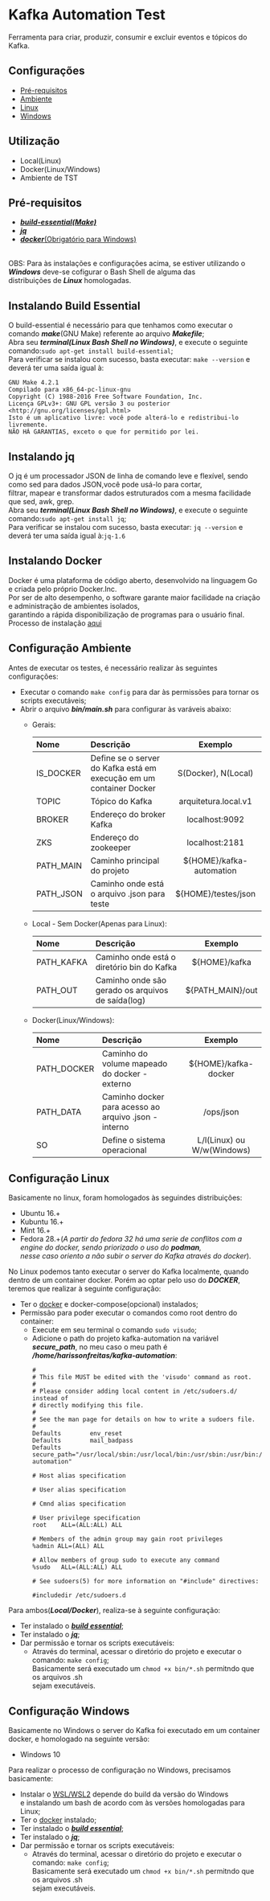 # Kafka Automation Test

<p>Ferramenta para criar, produzir, consumir e excluir eventos e tópicos do Kafka.
</p>

## Configurações
- [Pré-requisitos](#Pré-requisitos)
- [Ambiente](#Configuração-Ambiente) 
- [Linux](#Configuração-Linux)
- [Windows](#Configuração-Windows)

## Utilização
- Local(Linux)
- Docker(Linux/Windows)
- Ambiente de TST

## Pré-requisitos
 - [**_build-essential(Make)_**](#Instalando-Build-Essential)
 - [**_jq_**](#Instalando-jq)
 - [**_docker_**(Obrigatório para Windows)](#Instalando-Docker)

<br/>OBS: Para às instalações e configurações acima, se estiver utilizando o **_Windows_** deve-se cofigurar o Bash Shell de alguma das
<br/>distribuições de **_Linux_** homologadas.   

## Instalando Build Essential
 O build-essential é necessário para que tenhamos como executar o comando **_make_**(GNU Make) referente ao arquivo **_Makefile_**;
 <br/>Abra seu **_terminal(Linux Bash Shell no Windows)_**, e execute o seguinte comando:`sudo apt-get install build-essential`;
 <br/>Para verificar se instalou com sucesso, basta executar: `make --version` e deverá ter uma saída igual à:<br/> 

```
GNU Make 4.2.1
Compilado para x86_64-pc-linux-gnu
Copyright (C) 1988-2016 Free Software Foundation, Inc.
Licença GPLv3+: GNU GPL versão 3 ou posterior <http://gnu.org/licenses/gpl.html>
Isto é um aplicativo livre: você pode alterá-lo e redistribui-lo livremente.
NÃO HÁ GARANTIAS, exceto o que for permitido por lei.
```

## Instalando jq
O jq é um processador JSON de linha de comando leve e flexível, sendo como sed para dados JSON,você pode usá-lo para cortar,
<br/>filtrar, mapear e transformar dados estruturados com a mesma facilidade que sed, awk, grep.
<br/>Abra seu **_terminal(Linux Bash Shell no Windows)_**, e execute o seguinte comando:`sudo apt-get install jq`;
<br/>Para verificar se instalou com sucesso, basta executar: `jq --version` e deverá ter uma saída igual à:`jq-1.6`

## Instalando Docker
Docker é uma plataforma de código aberto, desenvolvido na linguagem Go e criada pelo próprio Docker.Inc. 
<br/>Por ser de alto desempenho, o software garante maior facilidade na criação e administração de ambientes isolados, 
<br/>garantindo a rápida disponibilização de programas para o usuário final.
<br/> Processo de instalação [aqui](#https://docs.docker.com/engine/install/)

## Configuração Ambiente
Antes de executar os testes, é necessário realizar às seguintes configurações:
   - Executar o comando `make config` para dar às permissões para tornar os scripts executáveis;
   - Abrir o arquivo **_bin/main.sh_** para configurar às varáveis abaixo:
     -  Gerais: <br/>
        
        | Nome                        | Descrição                                                           | Exemplo                                           |          
        |:-------------               | :-------------                                                      | :-------------:                                   |
        | IS_DOCKER                   | Define se o server do Kafka está em execução em um container Docker | S(Docker), N(Local)                               |
        | TOPIC                       | Tópico do Kafka                                                     | arquitetura.local.v1                              |
        | BROKER                      | Endereço do broker Kafka                                            | localhost:9092                                    |
        | ZKS                         | Endereço do zookeeper                                               | localhost:2181                                    |
        | PATH_MAIN                   | Caminho principal do projeto                                        | ${HOME}/kafka-automation                          |
        | PATH_JSON                   | Caminho onde está o arquivo .json para teste                        | ${HOME}/testes/json                               |
        
     - Local - Sem Docker(Apenas para Linux):<br/>
       
        | Nome                        | Descrição                                                           | Exemplo                                           |          
        |:-------------               | :-------------                                                      | :-------------:                                   |
        | PATH_KAFKA                  | Caminho onde está o diretório bin do Kafka                          | ${HOME}/kafka                                     |
        | PATH_OUT                    | Caminho onde são gerado os arquivos de saída(log)                   | ${PATH_MAIN}/out                                  |
     
     - Docker(Linux/Windows):<br/>  
       
        | Nome                        | Descrição                                                           | Exemplo                                           |          
        |:-------------               | :-------------                                                      | :-------------:                                   |
        | PATH_DOCKER                 | Caminho do volume mapeado do docker - externo                       | ${HOME}/kafka-docker                              |
        | PATH_DATA                   | Caminho docker para acesso ao arquivo .json - interno               | /ops/json                                         |
        | SO                          | Define o sistema operacional                                        |  L/l(Linux) ou W/w(Windows)                       |
    
## Configuração Linux
Basicamente no linux, foram homologados às seguindes distribuições:
- Ubuntu 16.+
- Kubuntu 16.+
- Mint 16.+
- Fedora 28.+(_A partir do fedora 32 há uma serie de conflitos com a engine do docker, sendo priorizado o uso do **podman**, 
  <br/> nesse caso oriento a não subir o server do Kafka através do docker_).<br/>

No Linux podemos tanto executar o server do Kafka localmente, quando dentro de um container docker. Porém ao optar pelo uso do **_DOCKER_**,
<br/>teremos que realizar à seguinte configuração:<br/>
- Ter o [docker](#Instalando-Docker) e docker-compose(opcional) instalados;
- Permissão para poder executar o comandos como root dentro do container:
  - Execute em seu terminal o comando `sudo visudo`;
  - Adicione o path do projeto kafka-automation na variável _**secure_path**_, no meu caso o meu path é<br/> 
    **_/home/harissonfreitas/kafka-automation_**:
    ```
    #
    # This file MUST be edited with the 'visudo' command as root.
    #
    # Please consider adding local content in /etc/sudoers.d/ instead of
    # directly modifying this file.
    #
    # See the man page for details on how to write a sudoers file.
    #
    Defaults        env_reset
    Defaults        mail_badpass
    Defaults        secure_path="/usr/local/sbin:/usr/local/bin:/usr/sbin:/usr/bin:/sbin:/bin:/snap/bin:/home/harissonfreitas/kafka-automation"

    # Host alias specification

    # User alias specification

    # Cmnd alias specification

    # User privilege specification
    root    ALL=(ALL:ALL) ALL

    # Members of the admin group may gain root privileges
    %admin ALL=(ALL) ALL

    # Allow members of group sudo to execute any command
    %sudo   ALL=(ALL:ALL) ALL

    # See sudoers(5) for more information on "#include" directives:

    #includedir /etc/sudoers.d
    ```
Para ambos(**_Local/Docker_**), realiza-se à seguinte configuração:
- Ter instalado o [**_build essential_**](#Instalando-Build-Essential);
- Ter instalado o [**_jq_**](#Instalando-jq);  
- Dar permissão e tornar os scripts executáveis:
   - Através do terminal, acessar o diretório do projeto e executar o comando: `make config`;
    <br/> Basicamente será executado um `chmod +x bin/*.sh` permitndo que os arquivos .sh
    <br/> sejam executáveis.

## Configuração Windows
Basicamente no Windows o server do Kafka foi executado em um container docker, e homologado na seguinte versão:
- Windows 10 <br/>

Para realizar o processo de configuração no Windows, precisamos basicamente:
- Instalar o [WSL/WSL2](#https://docs.microsoft.com/pt-br/windows/wsl/install-win10) depende do build da versão do Windows
  <br/> e instalando um bash de acordo com às versões homologadas para Linux;
- Ter o [docker](#Instalando-Docker) instalado;
- Ter instalado o [**_build essential_**](#Instalando-Build-Essential);
- Ter instalado o [**_jq_**](#Instalando-jq);   
- Dar permissão e tornar os scripts executáveis:
    - Através do terminal, acessar o diretório do projeto e executar o comando: `make config`;
      <br/> Basicamente será executado um `chmod +x bin/*.sh` permitndo que os arquivos .sh
      <br/> sejam executáveis.
